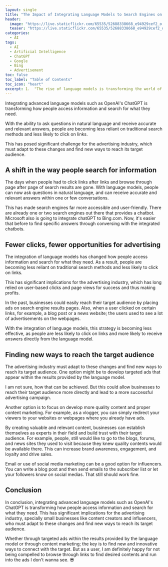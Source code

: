 ```yaml
---
layout: single
title: "The Impact of Integrating Language Models to Search Engines on the Advertising Business"
header:
  image: "https://live.staticflickr.com/65535/52688338668_e94929cef2_o.png"
  teaser: "https://live.staticflickr.com/65535/52688338668_e94929cef2_o.png"
categories:
  - AI
tags:
  - AI
  - Artificial Intelligence
  - ChatGPT
  - Google
  - Bing
  - Advertisement
toc: false
toc_label: "Table of Contents"
toc_icon: "heart"
excerpt: 1.  "The rise of language models is transforming the world of search engines and advertising. In this insightful article, we explore the ways in which AI-powered language models are reshaping the advertising landscape, and offer practical tips for businesses looking to capitalize on this trend."
---
```



Integrating advanced language models such as OpenAI's ChatGPT is transforming how people access information and search for what they need. 

With the ability to ask questions in natural language and receive accurate and relevant answers, people are becoming less reliant on traditional search methods and less likely to click on links. 

This has posed significant challenge for the advertising industry, which must adapt to these changes and find new ways to reach its target audience.

## A shift in the way people search for information

The days when people had to click links after links and browse through page after page of search results are gone. With language models, people can now ask questions in natural language, and can receive accurate and relevant answers within one or few conversations. 

This has made search engines far more accessible and user-friendly. There are already one or two search engines out there that provides a chatbot. Microsoft also is going to integrate chatGPT to Bing.com. Now, it's easier that before to find specific answers through conversing with the integrated chatbots.

## Fewer clicks, fewer opportunities for advertising

The integration of language models has changed how people access information and search for what they need. As a result, people are becoming less reliant on traditional search methods and less likely to click on links. 

This has significant implications for the advertising industry, which has long relied on user-based clicks and page views for success and thus making profits.

In the past, businesses could easily reach their target audience by placing ads on search engine results pages. Also, when a user clicked on certain links, for example, a blog post or a news website; the users used to see a lot of advertisements on the webpages. 

With the integration of language models, this strategy is becoming less effective, as people are less likely to click on links and more likely to receive answers directly from the language model.

## Finding new ways to reach the target audience

The advertising industry must adapt to these changes and find new ways to reach its target audience. One option might be to develop targeted ads that appear within the results provided by the language model. 

I am not sure, how that can be achieved. But this could allow businesses to reach their target audience more directly and lead to a more successful advertising campaign.

Another option is to focus on develop more quality content and proper content marketing. For example, as a vlogger, you can simply redirect your viewers to your websites or webpages where you already have ads. 

By creating valuable and relevant content, businesses can establish themselves as experts in their field and build trust with their target audience. For example, people, still would like to go to the blogs, forums, and news sites they used to visit because they knew quality contents would be available there. This can increase brand awareness, engagement, and loyalty and drive sales.

Email or use of social media marketing can be a good option for influencers. You can write a blog post and then send emails to the subscriber list or let your followers know on social medias. That still should work fine. 


## Conclusion

In conclusion, integrating advanced language models such as OpenAI's ChatGPT is transforming how people access information and search for what they need. This has significant implications for the advertising industry, specially small businesses like content creators and influencers, who must adapt to these changes and find new ways to reach its target audience. 

Whether through targeted ads within the results provided by the language model or through content marketing; the key is to find new and innovative ways to connect with the target. But as a user, I am definitely happy for not being compelled to browse through links to find desired contents and run into the ads I don't wanna see. :sunglasses:
<!--stackedit_data:
eyJoaXN0b3J5IjpbNTg0NzM4NjMyLDEzNjg4NTY0MzhdfQ==
-->